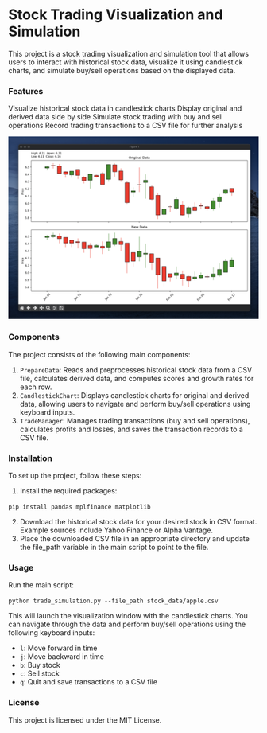 # Stock Trading Visualization and Simulation
This project is a stock trading visualization and simulation tool that allows users to interact with historical stock data, visualize it using candlestick charts, and simulate buy/sell operations based on the displayed data.

### Features
Visualize historical stock data in candlestick charts
Display original and derived data side by side
Simulate stock trading with buy and sell operations
Record trading transactions to a CSV file for further analysis

![](resources/screen_shot_1.png)

### Components
The project consists of the following main components:

1. `PrepareData`: Reads and preprocesses historical stock data from a CSV file, calculates derived data, and computes scores and growth rates for each row.
2. `CandlestickChart`: Displays candlestick charts for original and derived data, allowing users to navigate and perform buy/sell operations using keyboard inputs.
3. `TradeManager`: Manages trading transactions (buy and sell operations), calculates profits and losses, and saves the transaction records to a CSV file.

### Installation
To set up the project, follow these steps:

1. Install the required packages:

`pip install pandas mplfinance matplotlib`

2. Download the historical stock data for your desired stock in CSV format. Example sources include Yahoo Finance or Alpha Vantage.
3. Place the downloaded CSV file in an appropriate directory and update the file_path variable in the main script to point to the file.

### Usage
Run the main script:

`python trade_simulation.py --file_path stock_data/apple.csv`

This will launch the visualization window with the candlestick charts. You can navigate through the data and perform buy/sell operations using the following keyboard inputs:

- `l`: Move forward in time
- `j`: Move backward in time
- `b`: Buy stock
- `c`: Sell stock
- `q`: Quit and save transactions to a CSV file

### License
This project is licensed under the MIT License.